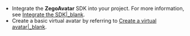 - Integrate the **ZegoAvatar** SDK into your project. For more information, see [Integrate the SDK\|_blank](!SDK_Integration).
- Create a basic virtual avatar by referring to [Create a virtual avatar\|_blank](!Create_VirtualCharacter).



